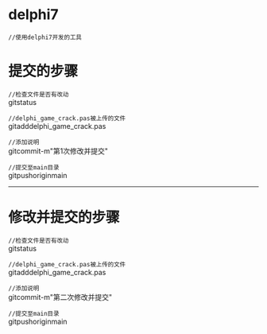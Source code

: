 # delphi7

`//使用delphi7开发的工具`  

# 提交的步骤
`//检查文件是否有改动`  
gitstatus

`//delphi_game_crack.pas被上传的文件  `  
gitadddelphi_game_crack.pas

`//添加说明`  
gitcommit-m"第1次修改并提交"

`//提交至main目录  `  
gitpushoriginmain

---------------------------------------------------

# 修改并提交的步骤
 
`//检查文件是否有改动`  
gitstatus

`//delphi_game_crack.pas被上传的文件  `  
gitadddelphi_game_crack.pas

`//添加说明`  
gitcommit-m"第二次修改并提交"

`//提交至main目录  `  
gitpushoriginmain

